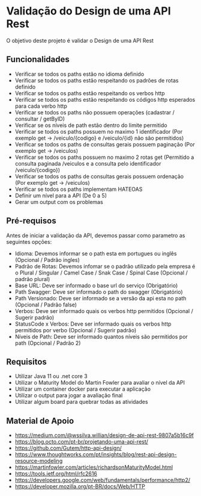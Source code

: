 # Validação do Design de uma API Rest

O objetivo deste projeto é validar o Design de uma API Rest

##  Funcionalidades
- Verificar se todos os paths estão no idioma definido
- Verificar se todos os paths estão respeitando os padrões de rotas definido
- Verificar se todos os paths estão respeitando os verbos http
- Verificar se todos os paths estão respeitando os códigos http esperados para cada verbo http
- Verificar se todos os paths não possuem operações (cadastrar / consultar / getByID)
- Verificar se os níveis de path estão dentro do limite permitido
- Verificar se todos os paths possuem no maximo 1 identificador (Por exemplo get -> /veiculo/{codigo} e /veiculo/{id} não são permitidos)
- Verificar se todos os paths de consultas gerais possuem paginação (Por exemplo get -> /veiculos)
- Verificar se todos os paths possuem no maximo 2 rotas get (Permitido a consulta paginada /veiculos e a consulta pelo identificador /veiculo/{codigo})
- Verificar se todos os paths de consultas gerais possuem ordenação (Por exemplo get -> /veiculos)
- Verificar se todos os paths implementam HATEOAS
- Definir um nível para a API (De 0 a 5)
- Gerar um output com os problemas

## Pré-requisos
Antes de iniciar a validação da API, devemos passar como parametro as seguintes opções:

- Idioma: Devemos informar se o path esta em portugues ou inglês (Opcional / Padrão ingles)
- Padrão de Rotas: Devemos infomar se o padrão utilizado pela empresa é o Plural / Singular / Camel Case / Snak Case / Spinal Case (Opcional / padrão plural)
- Base URL: Deve ser informado o base url do serviço (Obrigatório)
- Path Swagger: Deve ser informado o path do swagger (Obrigatório)
- Path Versionado: Deve ser informado se a versão da api esta no path (Opcional / Padrão false)
- Verbos: Deve ser informado quais os verbos http permitidos (Opcional / Sugerir padrão)
- StatusCode x Verbos: Deve ser informado quais os verbos http permitidos por verbo (Opcional / Sugerir padrão)
- Níveis de Path: Deve ser informado quantos níveis são permitidos por path (Opcional / Padrão 2)

## Requisitos
- Utilizar Java 11 ou .net core 3
- Utilizar o Maturity Model do Martin Fowler para avaliar o nível da API
- Utilizar um container docker para executar a aplicação
- Utilizar o output para jogar a avaliação final
- Utilizar algum board para quebrar todas as atividades

## Material de Apoio
- https://medium.com/@wssilva.willian/design-de-api-rest-9807a5b16c9f
- https://blog.octo.com/pt-br/projetando-uma-api-rest/
- https://github.com/Gutem/http-api-design/
- https://www.thoughtworks.com/pt/insights/blog/rest-api-design-resource-modeling
- https://martinfowler.com/articles/richardsonMaturityModel.html
- https://tools.ietf.org/html/rfc2616
- https://developers.google.com/web/fundamentals/performance/http2/
- https://developer.mozilla.org/pt-BR/docs/Web/HTTP